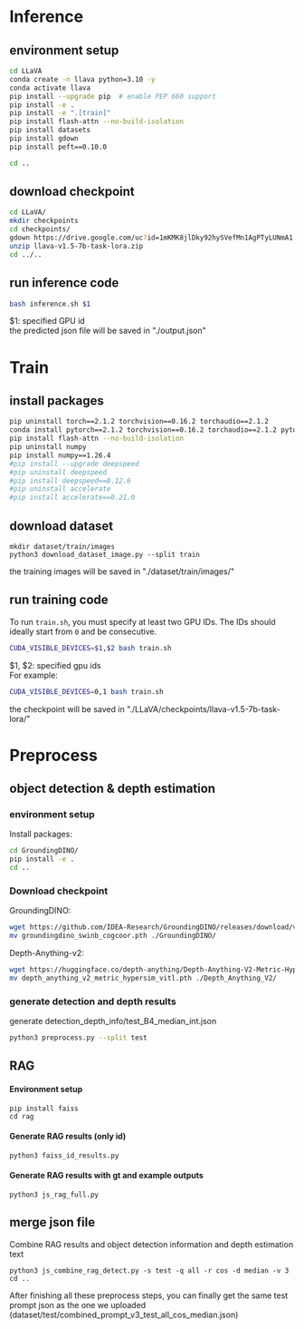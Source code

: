 # Inference
## environment setup
```bash
cd LLaVA
conda create -n llava python=3.10 -y
conda activate llava
pip install --upgrade pip  # enable PEP 660 support
pip install -e .
pip install -e ".[train]"
pip install flash-attn --no-build-isolation
pip install datasets
pip install gdown
pip install peft==0.10.0

cd ..
```
## download checkpoint
```bash
cd LLaVA/
mkdir checkpoints
cd checkpoints/
gdown https://drive.google.com/uc?id=1mKMK8jlDky92hySVefMn1AgPTyLUNmA1
unzip llava-v1.5-7b-task-lora.zip
cd ../..
```
## run inference code
```bash 
bash inference.sh $1
```
$1: specified GPU id  
the predicted json file will be saved in "./output.json"

# Train
## install packages
```bash
pip uninstall torch==2.1.2 torchvision==0.16.2 torchaudio==2.1.2
conda install pytorch==2.1.2 torchvision==0.16.2 torchaudio==2.1.2 pytorch-cuda=12.1 -c pytorch -c nvidia
pip install flash-attn --no-build-isolation
pip uninstall numpy
pip install numpy==1.26.4
#pip install --upgrade deepspeed
#pip uninstall deepspeed
#pip install deepspeed==0.12.6
#pip uninstall accelerate
#pip install accelerate==0.21.0
```
## download dataset
```
mkdir dataset/train/images
python3 download_dataset_image.py --split train
```
the training images will be saved in "./dataset/train/images/"
## run training code
To run `train.sh`, you must specify at least two GPU IDs. The IDs should ideally start from `0` and be consecutive. 
```bash
CUDA_VISIBLE_DEVICES=$1,$2 bash train.sh
```
$1, $2: specified gpu ids  
For example:
```bash
CUDA_VISIBLE_DEVICES=0,1 bash train.sh
```
the checkpoint will be saved in "./LLaVA/checkpoints/llava-v1.5-7b-task-lora/"

# Preprocess

## object detection & depth estimation
### environment setup
Install packages:
```bash
cd GroundingDINO/
pip install -e .
cd ..
```
### Download checkpoint
GroundingDINO:
```bash
wget https://github.com/IDEA-Research/GroundingDINO/releases/download/v0.1.0-alpha2/groundingdino_swinb_cogcoor.pth
mv groundingdino_swinb_cogcoor.pth ./GroundingDINO/
```
Depth-Anything-v2:
```bash
wget https://huggingface.co/depth-anything/Depth-Anything-V2-Metric-Hypersim-Large/resolve/main/depth_anything_v2_metric_hypersim_vitl.pth
mv depth_anything_v2_metric_hypersim_vitl.pth ./Depth_Anything_V2/
```
### generate detection and depth results
generate detection_depth_info/test_B4_median_int.json
```bash
python3 preprocess.py --split test
```
## RAG
#### Environment setup
```
pip install faiss
cd rag
```
#### Generate RAG results (only id)
```
python3 faiss_id_results.py
```
#### Generate RAG results with gt and example outputs
```
python3 js_rag_full.py
```
## merge json file
Combine RAG results and object detection information and depth estimation text
```
python3 js_combine_rag_detect.py -s test -q all -r cos -d median -v 3
cd ..
```
After finishing all these preprocess steps, you can finally get the same test prompt json as the one we uploaded (dataset/test/combined_prompt_v3_test_all_cos_median.json)
